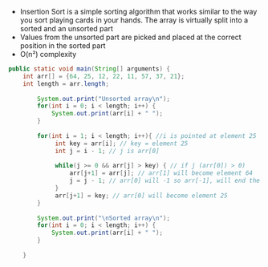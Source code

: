 - Insertion Sort is a simple sorting algorithm that works similar to the way you sort playing cards in your hands. The array is virtually split into a sorted and an unsorted part
- Values from the unsorted part are picked and placed at the correct position in the sorted part
- O(n²) complexity

```Java
public static void main(String[] arguments) {
	int arr[] = {64, 25, 12, 22, 11, 57, 37, 21};
	int length = arr.length;
        
        System.out.print("Unsorted array\n");
        for(int i = 0; i < length; i++) {
            System.out.print(arr[i] + " ");
        }
        
        for(int i = 1; i < length; i++){ //i is pointed at element 25
             int key = arr[i]; // key = element 25
             int j = i - 1; // j is arr[0]
             
             while(j >= 0 && arr[j] > key) { // if j (arr[0]) > 0)
                 arr[j+1] = arr[j]; // arr[1] will become element 64
                 j = j - 1; // arr[0] will -1 so arr[-1], will end the loop
             }
             arr[j+1] = key; // arr[0] will become element 25
        }
        
        System.out.print("\nSorted array\n");
        for(int i = 0; i < length; i++) {
            System.out.print(arr[i] + " ");
        }
        
    }
```